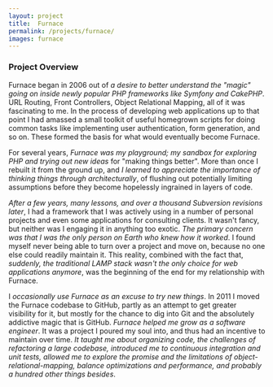 ```yaml
---
layout: project
title:  Furnace
permalink: /projects/furnace/
images: furnace
---
```


### Project Overview

Furnace began in 2006 out of _a desire to better understand the "magic" going on inside newly popular PHP frameworks like Symfony and CakePHP_. URL Routing, Front Controllers, Object Relational Mapping, all of it was fascinating to me. In the process of developing web applications up to that point I had amassed a small toolkit of useful homegrown scripts for doing common tasks like implementing user authentication, form generation, and so on. These formed the basis for what would eventually become Furnace.

For several years, _Furnace was my playground; my sandbox for exploring PHP and trying out new ideas_ for "making things better". More than once I rebuilt it from the ground up, and _I learned to appreciate the importance of thinking things through architecturally_, of flushing out potentially limiting assumptions before they become hopelessly ingrained in
layers of code.

_After a few years, many lessons, and over a thousand Subversion revisions later_, I had a framework that I was actively using in a number of personal projects and even some applications for consulting clients. It wasn't fancy, but neither was I engaging it in anything too exotic. _The primary concern was that I was the only person on Earth who knew how it worked_. I found myself never being able to turn over a project and move on, because no one else could readily maintain it. This reality, combined with the fact that, _suddenly, the traditional LAMP stack wasn't the only choice for web applications anymore_, was the beginning of the end for my relationship with Furnace.

I _occasionally use Furnace as an excuse to try new things_. In 2011 I moved the Furnace codebase to GitHub, partly as an attempt to get greater visibility for it, but mostly for the chance to dig into Git and the absolutely addictive magic that is GitHub. _Furnace helped me grow as a software engineer_. It was a project I poured my soul into, and thus had an incentive to maintain over time. _It taught me about organizing code, the challenges of refactoring a large codebase, introduced me to continuous integration and unit tests, allowed me to explore the promise and the
limitations of object-relational-mapping, balance optimizations and performance, and probably a hundred other things besides_.
